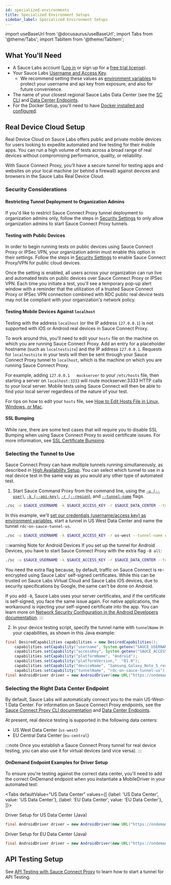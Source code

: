 ```yaml
---
id: specialized-environments
title: Specialized Environment Setups
sidebar_label: Specialized Environment Setups
---
```


import useBaseUrl from '@docusaurus/useBaseUrl';
import Tabs from '@theme/Tabs';
import TabItem from '@theme/TabItem';

## What You'll Need

- A Sauce Labs account ([Log in](https://accounts.saucelabs.com/am/XUI/#login/) or sign up for a [free trial license](https://saucelabs.com/sign-up)).
- Your Sauce Labs [Username and Access Key](https://app.saucelabs.com/user-settings).
  - We recommend setting these values as [environment variables](/secure-connections/sauce-connect/setup-configuration/environment-variables/) to protect your username and api key from exposure, and also for future convenience.
- The name of your closest regional Sauce Labs Data Center (see the [SC CLI](/dev/cli/sauce-connect-proxy/#--region) and [Data Center Endpoints](/basics/data-center-endpoints/).
- For the Docker Setup, you'll need to have [Docker installed and configured](https://docs.docker.com/get-docker/).

## Real Device Cloud Setup

Real Device Cloud on Sauce Labs offers public and private mobile devices for users looking to expedite automated and live testing for their mobile apps. You can run a high volume of tests across a broad range of real devices without compromising performance, quality, or reliability.

With Sauce Connect Proxy, you’ll have a secure tunnel for testing apps and websites on your local machine (or behind a firewall) against devices and browsers in the Sauce Labs Real Device Cloud.

### Security Considerations

#### Restricting Tunnel Deployment to Organization Admins

If you'd like to restrict Sauce Connect Proxy tunnel deployment to organization admins only, follow the steps in [Security Settings](/basics/acct-team-mgmt/org-settings) to only allow organization admins to start Sauce Connect Proxy tunnels.

#### Testing with Public Devices

In order to begin running tests on public devices using Sauce Connect Proxy or IPSec VPN, your organization admin must enable this option in their settings. Follow the steps in [Security Settings](/basics/acct-team-mgmt/org-settings) to enable Sauce Connect Proxy/VPN for public cloud devices.

Once the setting is enabled, all users across your organization can run live and automated tests on public devices over Sauce Connect Proxy or IPSec VPN. Each time you initiate a test, you'll see a temporary pop-up alert window with a reminder that the utilization of a trusted Sauce Connect Proxy or IPSec VPN connection combined with RDC public real device tests may not be compliant with your organization's network policy.

#### Testing Mobile Devices Against `localhost`

Testing with the address `localhost` (or the IP address `127.0.0.1`) is not supported with iOS or Android real devices in Sauce Connect Proxy.

To work around this, you'll need to edit your `hosts` file on the machine on which you are running Sauce Connect Proxy. Add an entry for a placeholder hostname (such as `localtestsite`) and the IP address `127.0.0.1`. Requests for `localtestsite` in your tests will then be sent through your Sauce Connect Proxy tunnel to `localhost`, which is the machine on which you are running Sauce Connect Proxy.

For example, adding `127.0.0.1   mockserver` to your `/etc/hosts` file, then starting a server on `localhost:3333` will route mockserver:3333 HTTP calls to your local server. Mobile tests using Sauce Connect will then be able to find your local server regardless of the nature of your test.

For tips on how to edit your `hosts` file, see [How to Edit Hosts File in Linux, Windows, or Mac](https://phoenixnap.com/kb/how-to-edit-hosts-file-in-windows-mac-or-linux).

#### SSL Bumping

While rare, there are some test cases that will require you to disable SSL Bumping when using Sauce Connect Proxy to avoid certificate issues. For more information, see [SSL Certificate Bumping](/secure-connections/sauce-connect/security-authentication).

### Selecting the Tunnel to Use

Sauce Connect Proxy can have multiple tunnels running simultaneously, as described in [High Availability Setup](/secure-connections/sauce-connect/setup-configuration/high-availability). You can select which tunnel to use in a real device test in the same way as you would any other type of automated test.

1. Start Sauce Command Proxy from the command line, using the [`-u (--user)`](/dev/cli/sauce-connect-proxy/#--user), [`-k (--api-key)`](/dev/cli/sauce-connect-proxy/#--api-key), [`-r (--region`)](/dev/cli/sauce-connect-proxy/#--region), and [`--tunnel-name`](/dev/cli/sauce-connect-proxy/#--tunnel-name) flags.

```bash
./sc -u $SAUCE_USERNAME -k $SAUCE_ACCESS_KEY -r $SAUCE_DATA_CENTER --tunnel-name $TUNNEL_NAME
```

In this example, we'll [set our credentials (username/access key) as environment variables](/secure-connections/sauce-connect/setup-configuration/environment-variables/), start a tunnel in US West Data Center and name the tunnel `rdc-on-sauce-tunnel-us`.

```bash
./sc -u $SAUCE_USERNAME -k $SAUCE_ACCESS_KEY -r us-west --tunnel-name rdc-on-sauce-tunnel-us
```

:::warning Note for Android Devices
If you set up the tunnel for Android Devices, you have to start Sauce Connect Proxy with the extra flag `-B all`:

```bash
./sc -u $SAUCE_USERNAME -k $SAUCE_ACCESS_KEY -r $SAUCE_DATA_CENTER --tunnel-name $TUNNEL_NAME -B all
```

You need the extra flag because, by default, traffic on Sauce Connect is re-encrypted using Sauce Labs' self-signed certificates. While this can be trusted on Sauce Labs Virtual Cloud and Sauce Labs iOS devices, due to security specifications by Google, the same can't be done on Android.

If you add `-B`, Sauce Labs uses your server certificates, and if the certificate is self-signed, you face the same issue again. For native applications, the workaround is injecting your self-signed certificate into the app. You can learn more on [Network Security Configuration in the Android Developers documentation](https://developer.android.com/training/articles/security-config).
:::

2. In your device testing script, specify the tunnel name with `tunnelName` in your capabilities, as shown in this Java example:

```java
final DesiredCapabilities capabilities = new DesiredCapabilities();
    capabilities.setCapability("username", System.getenv("SAUCE_USERNAME"));
    capabilities.setCapability("accessKey", System.getenv("SAUCE_ACCESS_KEY"));
    capabilities.setCapability("platformName", "Android");
    capabilities.setCapability("platformVersion,"  "81.0");
    capabilities.setCapability("deviceName", "Samsung_Galaxy_Note_5_real"); // Will only run on the specified device
    capabilities.setCapability("tunnelName", "rdc-on-sauce-tunnel-us");
final AndroidDriver driver = new AndroidDriver(new URL("https://ondemand.us-west-1.saucelabs.com/wd/hub"), capabilities);
```

### Selecting the Right Data Center Endpoint

By default, Sauce Labs will automatically connect you to the main US-West-1 Data Center. For information on Sauce Connect Proxy endpoints, see the [Sauce Connect Proxy CLI documentation](/dev/cli/sauce-connect-proxy/#data-center-endpoints) and [Data Center Endpoints](/basics/data-center-endpoints).

At present, real device testing is supported in the following data centers:

- US West Data Center (`us-west`)
- EU Central Data Center (`eu-central`)

:::note
Once you establish a Sauce Connect Proxy tunnel for real device testing, you can also use it for virtual devices (and vice versa).
:::

#### OnDemand Endpoint Examples for Driver Setup

To ensure you're testing against the correct data center, you'll need to add the correct OnDemand endpoint when you instantiate a MobileDriver in your automated test:

<Tabs
defaultValue="US Data Center"
values={[
{label: 'US Data Center', value: 'US Data Center'},
{label: 'EU Data Center', value: 'EU Data Center'},
]}>

<TabItem value="US Data Center">

Driver Setup for US Data Center (Java)

```java
final AndroidDriver driver = new AndroidDriver(new URL("https://ondemand.us-west-1.saucelabs.com/wd/hub"), capabilities);
```

</TabItem>

<TabItem value="EU Data Center">

Driver Setup for EU Data Center (Java)

```java
final AndroidDriver driver = new AndroidDriver(new URL("https://ondemand.eu-central-1.saucelabs.com/wd/hub"), capabilities);
```

</TabItem>
</Tabs>

## API Testing Setup

See [API Testing with Sauce Connect Proxy](/api-testing/sauce-connect/) to learn how to start a tunnel for API Testing.
